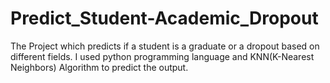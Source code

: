 # Predict_Student-Academic_Dropout
The Project which predicts if a student is a graduate or a dropout based on different fields. I used python programming language and KNN(K-Nearest Neighbors) Algorithm to predict the output.
